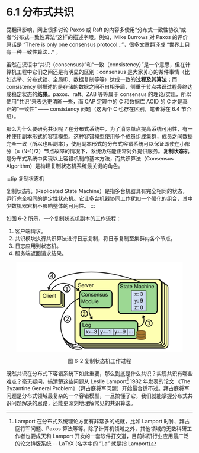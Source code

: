 # 6.1 分布式共识 

受翻译影响，网上很多讨论 Paxos 或 Raft 的内容多使用“分布式一致性协议”或者“分布式一致性算法”这样的描述字眼。例如，Mike Burrows 对 Paxos 的评价原话是 “There is only one consensus protocol...”，很多文章翻译成 “世界上只有一种一致性算法...” 。

虽然在汉语中“共识（consensus）”和“一致（consistency）”是一个意思，但在计算机工程中它们之间还是有明显的区别：consensus 是大家关心的某件事情（比如选举、分布式锁、全局ID、数据复制等等）达成一致的**过程及其算法**；而 consistency 则描述的是存储的数据之间不自相矛盾，侧重于节点共识过程最终达成稳定状态的**结果**。paxos、raft、ZAB 等等属于 consensus 的理论/实现，所以使用“共识”来表达更清晰一些，而 CAP 定理中的 C 和数据库 ACID 的 C 才是真正的“一致性” —— consistency 问题（这两个 C 也存在区别，笔者将在 6.4 节介绍）。

那么为什么要研究共识呢？在分布式系统中，为了消除单点提高系统可用性，有一种使用副本形式的容错模型。这种容错模型使用多个成员组成集群，成员之间数据完全一致（所以也叫副本），使用副本形式的分布式容错系统可以保证即使在小部分（≤ (N-1)/2）节点故障的情况下，系统仍然能正常对外提供服务。**复制状态机**是分布式系统中实现以上容错机制的基本方法，而共识算法（Consensus Algorithm）是构建复制状态机系统最关键的角色。

:::tip 复制状态机

复制状态机（Replicated State Machine）是指多台机器具有完全相同的状态，运行完全相同的确定性状态机。它让多台机器协同工作犹如一个强化的组合，其中少数机器宕机不影响整体的可用性。
:::

如图 6-2 所示，一个复制状态机副本的工作流程：

1. 客户端请求。
2. 共识模块执行共识算法进行日志复制，将日志复制至集群内各个节点。
3. 日志应用到状态机。
4. 服务端返回请求结果。

<div  align="center">
	<img src="../assets/raft-state-machine.png" width = "450"  align=center />
	<p>图 6-2 复制状态机工作过程</p>
</div>

既然共识在分布式下容错系统下如此重要，那么到底是什么共识？实现共识有哪些难点？毫无疑问，搞清楚这些问题从 Leslie Lamport[^1] 1982 年发表的论文 《The Byzantine General Problem》（拜占庭将军问题）开始最合适不过。拜占庭将军问题是分布式领域最复杂的一个容错模型，一旦搞懂了它，我们就能掌握分布式共识问题解决的思路，还能更深刻地理解常见的共识算法。


[^1]: Lamport 在分布式系统理论方面有非常多的成就，比如 Lamport 时钟、拜占庭将军问题、Paxos 算法等等。除了计算机领域之外，其他领域的无数科研工作者也要成天和 Lamport 开发的一套软件打交道，目前科研行业应用最广泛的论文排版系统 --  LaTeX (名字中的 “La” 就是指 Lamport)
